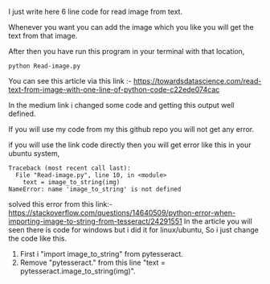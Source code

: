 I just write here 6 line code for read image from text.

Whenever you want you can add the image which you like you will get the text from that image.

After then you have run this program in your terminal with that location,
```
python Read-image.py
```

You can see this article via this link :- https://towardsdatascience.com/read-text-from-image-with-one-line-of-python-code-c22ede074cac

In the medium link i changed some code and getting this output well defined.

If you will use my code from my this github repo you will not get any error.

if you will use the link code directly then you will get error like this in your ubuntu system,
```
Traceback (most recent call last):
  File "Read-image.py", line 10, in <module>
    text = image_to_string(img)
NameError: name 'image_to_string' is not defined
```
solved this error from this link:- https://stackoverflow.com/questions/14640509/python-error-when-importing-image-to-string-from-tesseract/24291551
In the article you will seen there is code for windows but i did it for linux/ubuntu, So i just change the code like this.

1) First i "import image_to_string" from pytesseract.
2) Remove "pytesseract." from this line "text = pytesseract.image_to_string(img)".
